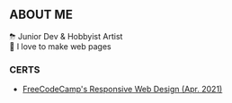 ## ABOUT ME

⛈  Junior Dev & Hobbyist Artist\
🌙 I love to make web pages

### CERTS
* [FreeCodeCamp's Responsive Web Design (Apr. 2021)](https://www.freecodecamp.org/certification/snarl/responsive-web-design)

<!--
**paw/paw** is a ✨ _special_ ✨ repository because its `README.md` (this file) appears on your GitHub profile.

Here are some ideas to get you started:

- 🔭 I’m currently working on ...
- 🌱 I’m currently learning ...
- 👯 I’m looking to collaborate on ...
- 🤔 I’m looking for help with ...
- 💬 Ask me about ...
- 📫 How to reach me: ...
- 😄 Pronouns: ...
- ⚡ Fun fact: ...
-->
